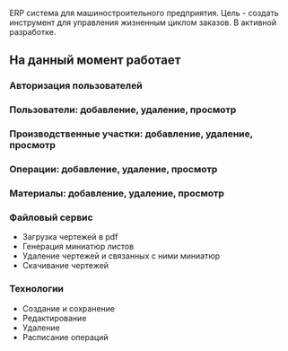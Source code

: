 ERP система для машиностроительного предприятия.
Цель - создать инструмент для управления жизненным циклом заказов.
В активной разработке.

## На данный момент работает
### Авторизация пользователей
### Пользователи: добавление, удаление, просмотр
### Производственные участки: добавление, удаление, просмотр
### Операции: добавление, удаление, просмотр
### Материалы: добавление, удаление, просмотр
### Файловый сервис
* Загрузка чертежей в pdf
* Генерация миниатюр листов
* Удаление чертежей и связанных с ними миниатюр
* Скачивание чертежей
### Технологии
* Создание и сохранение
* Редактирование
* Удаление
* Расписание операций

